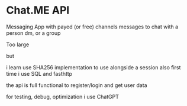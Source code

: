 # Chat.ME API

Messaging App with payed (or free) channels messages to chat with a person dm, or a group

Too large

but

i learn use SHA256 implementation to use alongside a session
also first time i use SQL and fasthttp

the api is full functional to register/login and get user data

for testing, debug, optimization i use ChatGPT
